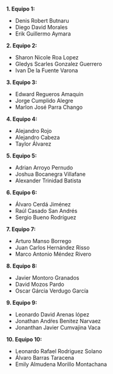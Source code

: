 **1. Equipo 1:**
* Denis Robert Butnaru
* Diego David Morales
* Erik Guillermo Aymara
  
**2. Equipo 2:**
* Sharon Nicole Roa Lopez
* Gledys Scarles Gonzalez Guerrero
* Ivan De la Fuente Varona

**3. Equipo 3:**
* Edward Regueros Amaquin
* Jorge Cumplido Alegre
* Marlon José Parra Chango

**4. Equipo 4:**
* Alejandro Rojo
* Alejandro Cabeza
* Taylor Álvarez

**5. Equipo 5:**
* Adrian Arroyo Pernudo
* Joshua Bocanegra Villafane
* Alexander Trinidad Batista

**6. Equipo 6:**
* Álvaro Cerdá Jiménez
* Raúl Casado San Andrés
* Sergio Bueno Rodríguez

**7. Equipo 7:**
* Arturo Manso Borrego
* Juan Carlos Hernández Risso
* Marco Antonio Méndez Rivero

**8. Equipo 8:**
* Javier Montoro Granados
* David Mozos Pardo
* Oscar Gárcia Verdugo García

**9. Equipo 9:**
* Leonardo David Arenas lópez
* Jonathan Andŕes Benitez Narvaez
* Jonanthan Javier Cumvajina Vaca

**10. Equipo 10:**
* Leonardo Rafael Rodriguez Solano
* Álvaro Barras Taracena
* Emily Almudena Morillo Montachana
